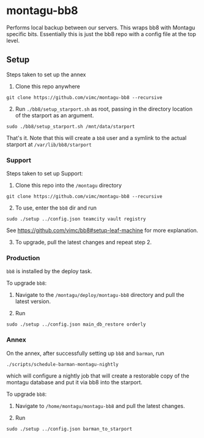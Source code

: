 # montagu-bb8
Performs local backup between our servers. This wraps bb8 with Montagu specific 
bits. Essentially this is just the bb8 repo with a config file at the top level.

## Setup
Steps taken to set up the annex
1. Clone this repo anywhere
```
git clone https://github.com/vimc/montagu-bb8 --recursive
```

2. Run `./bb8/setup_starport.sh` as root, passing in the directory location of the starport as an argument.
```
sudo ./bb8/setup_starport.sh /mnt/data/starport
```

That's it. Note that this will create a `bb8` user and a symlink to the actual starport at `/var/lib/bb8/starport`

### Support
Steps taken to set up Support:

1. Clone this repo into the `/montagu` directory
```
git clone https://github.com/vimc/montagu-bb8 --recursive

```

2. To use, enter the `bb8` dir and run
```
sudo ./setup ../config.json teamcity vault registry

```
See https://github.com/vimc/bb8#setup-leaf-machine for more explanation.

3. To upgrade, pull the latest changes and repeat step 2. 

### Production
`bb8` is installed by the deploy task. 

To upgrade `bb8`:

1. Navigate to the `/montagu/deploy/montagu-bb8` directory and pull the latest version.

2.  Run
```
sudo ./setup ../config.json main_db_restore orderly

```

### Annex

On the annex, after successfully setting up `bb8` and `barman`, run

```
./scripts/schedule-barman-montagu-nightly
```

which will configure a nightly job that will create a restorable copy of the montagu database and put it via bb8 into the starport.

To upgrade `bb8`:

1. Navigate to `/home/montagu/montagu-bb8` and pull the latest changes.

2. Run 
```
sudo ./setup ../config.json barman_to_starport
```
